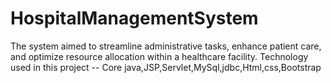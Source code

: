 # HospitalManagementSystem
The system aimed to streamline administrative tasks, enhance patient care, and optimize resource allocation within a healthcare facility.
Technology used in this project --  Core java,JSP,Servlet,MySql,jdbc,Html,css,Bootstrap
